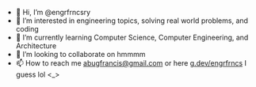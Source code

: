 - 👋 Hi, I’m @engrfrncsry
- 👀 I’m interested in engineering topics, solving real world problems, and coding
- 🌱 I’m currently learning Computer Science, Computer Engineering, and Architecture 
- 💞️ I’m looking to collaborate on hmmmm
- 📫 How to reach me abugfrancis@gmail.com or here [g.dev/engrfrncs](https://developers.google.com/profile/u/engrfrncs) I guess lol <_>

<!---
engrfrncsry/engrfrncsry is a ✨ special ✨ repository because its `README.md` (this file) appears on your GitHub profile.
You can click the Preview link to take a look at your changes.
--->
